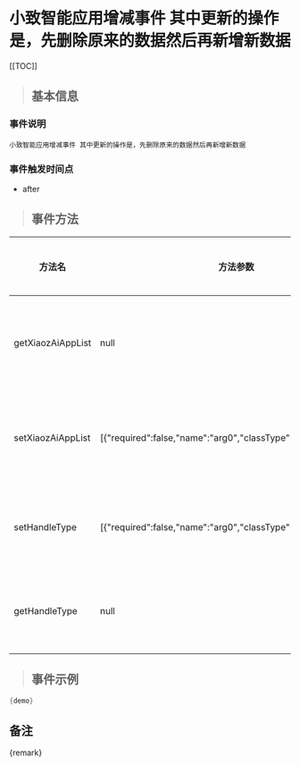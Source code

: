 # 小致智能应用增减事件 其中更新的操作是，先删除原来的数据然后再新增新数据

[[TOC]]

>## 基本信息

### 事件说明
```text
小致智能应用增减事件 其中更新的操作是，先删除原来的数据然后再新增新数据
```

### 事件触发时间点
- after

>## 事件方法

方法名 | 方法参数 | 方法返回值 | 版本 | 参数描述
 --- | --- | --- | --- | --- 
getXiaozAiAppList|null|java.util.List|获取小智App列表
setXiaozAiAppList|[{"required":false,"name":"arg0","classType":"java.util.List"}]|void|设置小智App列表
setHandleType|[{"required":false,"name":"arg0","classType":"java.lang.String"}]|void|设置处理类型
getHandleType|null|java.lang.String|获取处理类型


> ## 事件示例

```java
{demo}
```

## 备注
{remark}